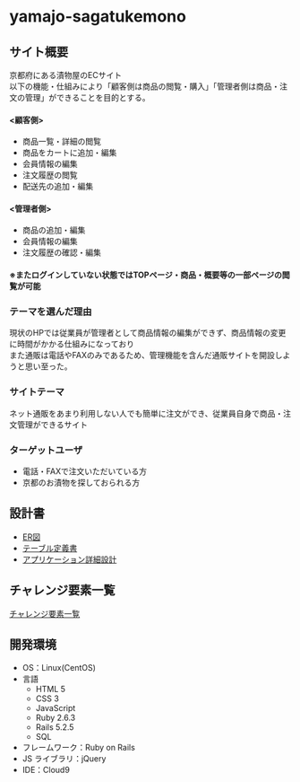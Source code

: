 # yamajo-sagatukemono

## サイト概要
京都府にある漬物屋のECサイト<br>
以下の機能・仕組みにより「顧客側は商品の閲覧・購入」「管理者側は商品・注文の管理」ができることを目的とする。
#### <顧客側>
- 商品一覧・詳細の閲覧
- 商品をカートに追加・編集
- 会員情報の編集
- 注文履歴の閲覧
- 配送先の追加・編集
#### <管理者側>
- 商品の追加・編集
- 会員情報の編集
- 注文履歴の確認・編集
#### ※またログインしていない状態ではTOPページ・商品・概要等の一部ページの閲覧が可能

### テーマを選んだ理由
現状のHPでは従業員が管理者として商品情報の編集ができず、商品情報の変更に時間がかかる仕組みになっており<br>
また通販は電話やFAXのみであるため、管理機能を含んだ通販サイトを開設しようと思い至った。

### サイトテーマ
ネット通販をあまり利用しない人でも簡単に注文ができ、従業員自身で商品・注文管理ができるサイト

### ターゲットユーザ
- 電話・FAXで注文いただいている方
- 京都のお漬物を探しておられる方

## 設計書
- [ER図](https://drive.google.com/file/d/1etlbIRGIrQSEWq8UgnpIiOfXkP91EDfi/view?usp=sharing)
- [テーブル定義書](https://docs.google.com/spreadsheets/d/1bu3oCuZH_KA7Tv-eW70pCbn3JQNJCs4t/edit?usp=sharing&ouid=105797685610303566461&rtpof=true&sd=true)
- [アプリケーション詳細設計](https://docs.google.com/spreadsheets/d/1i-uBxIGldU9u883COHAsdqFQol1Sj-kk/edit?usp=sharing&ouid=105797685610303566461&rtpof=true&sd=true)

## チャレンジ要素一覧
[チャレンジ要素一覧](https://docs.google.com/spreadsheets/d/15UAuTZc3Zo6S9Uj-B-8jbfSsJNvRWrCl52uFf925768/edit?usp=sharing)

## 開発環境
- OS：Linux(CentOS)
- 言語
  - HTML 5
  - CSS 3
  - JavaScript
  - Ruby 2.6.3
  - Rails 5.2.5
  - SQL
- フレームワーク：Ruby on Rails
- JS ライブラリ：jQuery
- IDE：Cloud9
